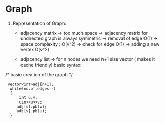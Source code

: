 # Graph

1) Representation of Graph: 

    * adjacency matrix
      -> too much space
      -> adjacency matrix for undirected graph is always symmetric
      -> removal of edge O(1)  -> space complexity  : O(v^2)  -> check for edge  O(1) -> adding a new vertex  O(v^2)
    
    * adjacency list
      -> for n nodes we need n+1 size vector ( makes it cache friendly)
      basic syntax:
      
      
      
/* basic creation of the graph */ 
     
     
     vector<int>adj[n+1];
      while(no.of.edges--)
      {
          int u,v;
          cin>>u>>v;
         adj[u].pb(v);
         adj[v].pb(u);
      }
     
      
      
